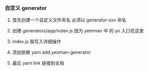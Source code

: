 ### 自定义 generator

1. 首先创建一个自定义文件夹名 必须以 generator-xxx 命名

2. 创建 generators/app/index.js 因为 yemman 中 的 yo 入口在这里

3. index.js 我写入详细操作

4. 添加依赖 yarn add yeoman-generator

5. 最后 yarn link 链接到全局
